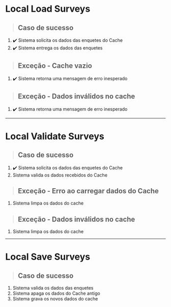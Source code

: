 # Local Load Surveys

> ## Caso de sucesso
1. ✔️ Sistema solicita os dados das enquetes do Cache
2. ✔️ Sistema entrega os dados das enquetes

> ## Exceção - Cache vazio
1. ✔️ Sistema retorna uma mensagem de erro inesperado

> ## Exceção - Dados inválidos no cache
1. ✔️ Sistema retorna uma mensagem de erro inesperado

---  

# Local Validate Surveys

> ## Caso de sucesso
1. ✔️ Sistema solicita os dados das enquetes do Cache
2. Sistema valida os dados recebidos do Cache

> ## Exceção - Erro ao carregar dados do Cache
1. Sistema limpa os dados do cache

> ## Exceção - Dados inválidos no cache
1. Sistema limpa os dados do cache

---

# Local Save Surveys

> ## Caso de sucesso
1. Sistema valida os dados das enquetes
2. Sistema apaga os dados do Cache antigo
3. Sistema grava os novos dados do cache